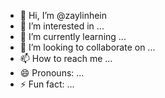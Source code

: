 - 👋 Hi, I’m @zaylinhein
- 👀 I’m interested in ...
- 🌱 I’m currently learning ...
- 💞️ I’m looking to collaborate on ...
- 📫 How to reach me ...
- 😄 Pronouns: ...
- ⚡ Fun fact: ...

<!---
zaylinhein/zaylinhein is a ✨ special ✨ repository because its `README.md` (this file) appears on your GitHub profile.
You can click the Preview link to take a look at your changes.
--->
